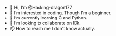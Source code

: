 - 👋 Hi, I’m @Hacking-dragon177
- 👀 I’m interested in coding. Though I'm a beginner.
- 🌱 I’m currently learning C and Python.
- 💞️ I’m looking to collaborate on IDk.
- 📫 How to reach me I don't know actually.

<!---
Hacking-dragon177/Hacking-dragon177 is a ✨ special ✨ repository because its `README.md` (this file) appears on your GitHub profile.
You can click the Preview link to take a look at your changes.
--->
